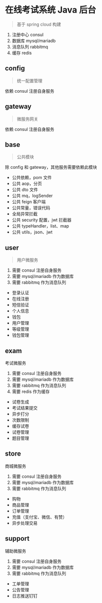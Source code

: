 # 在线考试系统 Java 后台

> 基于 spring cloud 构建

1. 注册中心 consul
2. 数据库 mysql/mariadb
3. 消息队列 rabbitmq
4. 缓存 redis

## config

> 统一配置管理

依赖 consul 注册自身服务

## gateway

> 微服务网关

依赖 consul 注册自身服务

## base

> 公共模块

除 config 和 gateway，其他服务需要依赖此模块

- 公共依赖，pom 文件
- 公共 aop，分页
- 公共 dto 文件
- 公共 mq，logSender
- 公共 feign 客户端
- 公共常量，错误代码
- 全局异常拦截
- 公共 security 配置，jwt 拦截器
- 公共 typeHandler，list、map
- 公共 utils，json、jwt

## user

> 用户微服务

1. 需要 consul 注册自身服务
2. 需要 mysql/mariadb 作为数据库
3. 需要 rabbitmq 作为消息队列

- 登录认证
- 在线注册
- 短信验证
- 个人信息
- 钱包
- 用户管理
- 等级管理
- 钱包管理

## exam

考试微服务

1. 需要 consul 注册自身服务
2. 需要 mysql/mariadb 作为数据库
3. 需要 rabbitmq 作为消息队列
4. 需要 redis 作为缓存

- 试卷生成
- 考试结果提交
- 异步打分
- 次数限制
- 缓存试卷
- 试卷管理
- 题目管理

## store

商城微服务

1. 需要 consul 注册自身服务
2. 需要 mysql/mariadb 作为数据库
3. 需要 rabbitmq 作为消息队列

- 购物
- 商品管理
- 订单管理
- 充值（支付宝、微信、有赞）
- 异步处理交易

## support

辅助微服务

1. 需要 consul 注册自身服务
2. 需要 mysql/mariadb 作为数据库
3. 需要 rabbitmq 作为消息队列

- 工单管理
- 公告管理
- 日志推送钉钉